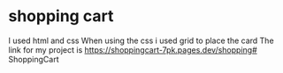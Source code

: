 # shopping cart 
I used html and css
When using the css i used grid to place the card
The link for my project is https://shoppingcart-7pk.pages.dev/shopping# ShoppingCart
